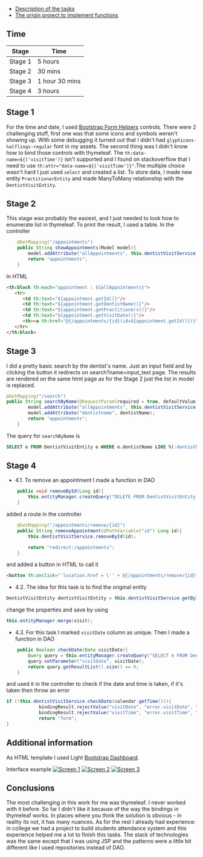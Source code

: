 - [Description of the tasks](https://www.dropbox.com/s/77zkczuilbt58bm/CGI%20Java_test_ENG.PDF?dl=0 "Description of the tasks")
- [The origin project to implement functions](https://www.dropbox.com/s/e2n29oojws9gvbi/test_source.zip?dl=0 "The origin code to implement functions")

## Time
|  Stage | Time  |
| ------------ | ------------ |
| Stage 1  | 5 hours  |
| Stage 2    |  30 mins |
| Stage 3    | 1 hour 30 mins  |
| Stage 4    | 3 hours  |


## Stage 1
For the time and date, I used [Bootstrap Form Helpers](http://js.nicdn.de/bootstrap/formhelpers/docs/index.html "Bootstrap Form Helpers") controls. There were 2 challenging stuff, first one was that some icons and symbols weren't showing up. With some debugging it turned out that I didn't had ```glyphicons-halflings-regular``` font in my assets. The second thing was I didn't know how to bind those controls with thymeleaf. The ```th:data-name=${('visitTime')}``` isn't supported and I found on stackoverflow that I need to use ```th:attr="data-name=${('visitTime')}"```.The multiple choice wasn't hard I just used ```select``` and created a list. To store data, I made new entity ```PractitionerEntity``` and made ManyToMany relationship with the ```DentistVisitEntity```.

## Stage 2
This stage was probably the easiest, and I just needed to look how to enumerate list in thymeleaf. To print the result, I used a table.
In the controller
```java
    @GetMapping("/appointments")
    public String showAppointments(Model model){
        model.addAttribute("allAppointments", this.dentistVisitService.listVisits());
        return "appointments";
    }
```
In HTML
```html
<th:block th:each="appointment : ${allAppointments}">
   <tr>
      <td th:text="${appointment.getId()}"/>
      <td th:text="${appointment.getDentistName()}"/>
      <td th:text="${appointment.getPractitioners()}"/>
      <td th:text="${appointment.getVisitDate()}"/>
      <th><a th:href="@{/appointments/{id}(id=${appointment.getId()})}">View</a>
   </tr>
</th:block>
```

## Stage 3
I did a pretty basic search by the dentist's name. Just an input field and by clicking the button it redirects on search?name=input_text page. The results are rendered on the same html page as for the Stage 2 just the list in model is replaced.
```java
@GetMapping("/search")
public String searchByName(@RequestParam(required = true, defaultValue = "", value="name") String dentistName, Model model){
        model.addAttribute("allAppointments", this.dentistVisitService.searchByName(dentistName));
        model.addAttribute("dentistname", dentistName);
        return "appointments";
    }
```
The query for ```searchByName``` is
```sql
SELECT e FROM DentistVisitEntity e WHERE e.dentistName LIKE %(:dentistName)%
```

## Stage 4
- 4.1. To remove an appointment I made a function in DAO
```java
    public void removeById(Long id){
        this.entityManager.createQuery("DELETE FROM DentistVisitEntity e WHERE e.id =:id").setParameter("id", id).executeUpdate();;
    }
```
added a route in the controller
```java
    @GetMapping("/appointments/remove/{id}")
    public String removeAppointment(@PathVariable("id") Long id){
        this.dentistVisitService.removeById(id);

        return "redirect:/appointments";
    }
```
and added a button in HTML to call it
```html
<button th:onclick="'location.href = \'' + @{/appointments/remove/{id}(id=${appointment.getId()})} + '\''" type="button" rel="tooltip" title="Remove"/>
```

- 4.2. The idea for this task is to find the original entity
```java
DentistVisitEntity dentistVisitEntity = this.dentistVisitService.getById(id);
```
change the properties and save by using
```java
this.entityManager.merge(visit);
```

- 4.3. For this task I marked ```visitDate``` column as unique. Then I made a function in DAO
```java
    public Boolean checkDate(Date visitDate){
        Query query = this.entityManager.createQuery("SELECT e FROM DentistVisitEntity e WHERE e.visitDate = (:visitDate)");
        query.setParameter("visitDate", visitDate);
        return query.getResultList().size() == 0;
    }
```
and used it in the controller to check if the date and time is taken, if it's taken then throw an error
```java
if (!this.dentistVisitService.checkDate(calendar.getTime())){
            bindingResult.rejectValue("visitDate", "error.visitDate", "Date and time is already taken!");
            bindingResult.rejectValue("visitTime", "error.visitTime", "Date and time is already taken!");
            return "form";
}
```

## Additional information
As HTML template I used Light [Bootstrap Dashboard](https://www.creative-tim.com/product/light-bootstrap-dashboard "Bootstrap Dashboard").

Interface example
[![Screen 1](https://i.imgur.com/QXmkRwh.png "Screen 1")](https://i.imgur.com/QXmkRwh.png "Screen 1")
[![Screen 2](https://i.imgur.com/EpsaWKo.png "Screen 2")](https://i.imgur.com/EpsaWKo.png "Screen 2")
[![Screen 3](https://i.imgur.com/ibru69Y.png "Screen 3")](https://i.imgur.com/ibru69Y.png "Screen 3")

## Conclusions
The most challenging in this work for me was thymeleaf. I never worked with it before. So far I didn't like it because of the way the bindings in thymeleaf works. In places where you think the solution is obvious - in reality its not, it has many nuances. As for the rest I already had experience: in college we had a project to build students attendance system and this experience helped me a lot to finish this tasks. The stack of technologies was the same except that I was using JSP and the patterns were a little bit different like I used repositories instead of DAO.
